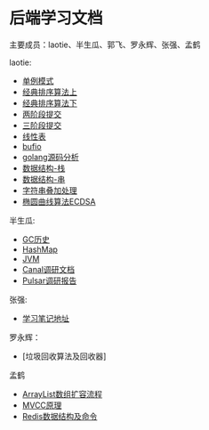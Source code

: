 # 后端学习文档

主要成员：laotie、半生瓜、郭飞、罗永辉、张强、孟鹤

laotie:

- [单例模式](laotie/单例模式.md)
- [经典排序算法上](laotie/经典排序算法上.md)
- [经典排序算法下](laotie/经典排序算法下.md)
- [两阶段提交](laotie/两阶段提交.md)
- [三阶段提交](laotie/三阶段提交.md)
- [线性表](laotie/线性表.md)
- [bufio](laotie/bufio.md)
- [golang源码分析](laotie/golang源码分析.md)
- [数据结构-栈](laotie/栈.md)
- [数据结构-串](laotie/串.md)
- [字符串叠加处理](laotie/连续数字字符串的创建.md)
- [椭圆曲线算法ECDSA](laotie/ECDSA.md)

半生瓜:

- [GC历史](半生瓜/学习笔记/GC历史.md)
- [HashMap](半生瓜/学习笔记/HashMap.md)
- [JVM](半生瓜/学习笔记/JVM.md)
- [Canal调研文档](半生瓜/调研文档/Canal调研文档.MD)
- [Pulsar调研报告](半生瓜/调研文档/Pulsar调研报告.md)

张强:

- [学习笔记地址](zhangqiang/README.md)

罗永辉：

- [垃圾回收算法及回收器]

孟鹤

- [ArrayList数组扩容流程](./menghe/ArrayList数组扩容流程.md)
- [MVCC原理](./menghe/MVCC原理.md)
- [Redis数据结构及命令](./menghe/Redis数据结构及命令.md)
